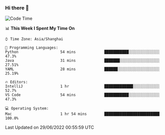 ### Hi there 👋


<!--START_SECTION:waka-->
![Code Time](http://img.shields.io/badge/Code%20Time-0%20secs-blue)

📊 **This Week I Spent My Time On** 

```text
⌚︎ Time Zone: Asia/Shanghai

💬 Programming Languages: 
Python                   54 mins             ███████████░░░░░░░░░░░░░░   47.3% 
Java                     31 mins             ███████░░░░░░░░░░░░░░░░░░   27.51% 
YAML                     28 mins             ██████░░░░░░░░░░░░░░░░░░░   25.19%

🔥 Editors: 
IntelliJ                 1 hr                █████████████░░░░░░░░░░░░   52.7% 
VS Code                  54 mins             ███████████░░░░░░░░░░░░░░   47.3%

💻 Operating System: 
Mac                      1 hr 54 mins        █████████████████████████   100.0%

```


 Last Updated on 29/06/2022 00:55:59 UTC
<!--END_SECTION:waka-->

<!--
**SillyPasty/SillyPasty** is a ✨ _special_ ✨ repository because its `README.md` (this file) appears on your GitHub profile.

Here are some ideas to get you started:

- 🔭 I’m currently working on ...
- 🌱 I’m currently learning ...
- 👯 I’m looking to collaborate on ...
- 🤔 I’m looking for help with ...
- 💬 Ask me about ...
- 📫 How to reach me: ...
- 😄 Pronouns: ...
- ⚡ Fun fact: ...
-->


